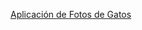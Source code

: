 <a href="https://informaticaempresarial-tic-docente.github.io/CatPhotoApp/">Aplicación de Fotos de Gatos</a>
